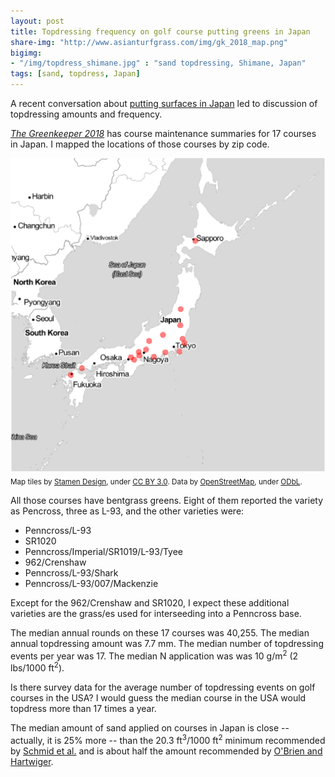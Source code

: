 ```yaml
---
layout: post
title: Topdressing frequency on golf course putting greens in Japan
share-img: "http://www.asianturfgrass.com/img/gk_2018_map.png"
bigimg:
- "/img/topdress_shimane.jpg" : "sand topdressing, Shimane, Japan"
tags: [sand, topdress, Japan]
---
```


A recent conversation about [putting surfaces in Japan](https://twitter.com/GCIMagazineGuy/status/942017294586216449) led to discussion of topdressing amounts and frequency.

*[The Greenkeeper 2018](https://twitter.com/asianturfgrass/status/942405511076462594)* has course maintenance summaries for 17 courses in Japan. I mapped the locations of those courses by zip code.

![map of Greenkeeper 2018](/img/gk_2018_map.png)
<sub>Map tiles by [Stamen Design](http://stamen.com), under [CC BY 3.0](http://creativecommons.org/licenses/by/3.0). Data by [OpenStreetMap](http://openstreetmap.org), under [ODbL](http://www.openstreetmap.org/copyright).</sub>

All those courses have bentgrass greens. Eight of them reported the variety as Pencross, three as L-93, and the other varieties were:

* Penncross/L-93
* SR1020
* Penncross/Imperial/SR1019/L-93/Tyee
* 962/Crenshaw
* Penncross/L-93/Shark
* Penncross/L-93/007/Mackenzie

Except for the 962/Crenshaw and SR1020, I expect these additional varieties are the grass/es used for interseeding into a Penncross base.

The median annual rounds on these 17 courses was 40,255. The median annual topdressing amount was 7.7 mm. The median number of topdressing events per year was 17. The median N application was was 10 g/m<sup>2</sup> (2 lbs/1000 ft<sup>2</sup>).

Is there survey data for the average number of topdressing events on golf courses in the USA? I would guess the median course in the USA would topdress more than 17 times a year.

The median amount of sand applied on courses in Japan is close -- actually, it is 25% more -- than the 20.3 ft<sup>3</sup>/1000 ft<sup>2</sup> minimum recommended by [Schmid et al.](https://turf.unl.edu/pdfctarticles/ATSOMSurvey2014.pdf) and is about half the amount recommended by [O'Brien and Hartwiger](http://gsrpdf.lib.msu.edu/ticpdf.py?file=/2000s/2003/030301.pdf).



